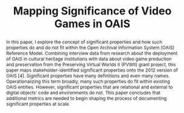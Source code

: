 ---
abstract: In this paper, I explore the concept of significant properties and how such
  properties do and do not fit within the Open Archival Information System (OAIS)
  Reference Model. Combining interview data from research about the deployment of
  OAIS in cultural heritage institutions with data about video game production and
  preservation from the Preserving Virtual Worlds II (PVWII) grant project, this paper
  maps stakeholder-identified significant properties onto the 2012 version of OAIS
  [4]. Significant properties have many definitions and even many names. Operationalizing
  this term broadly, many such properties do fit within existing OAIS entities. However,
  significant properties that are relational and external to digital objects’ code
  and environments do not. This paper concludes that additional metrics are needed
  to begin shaping the process of documenting significant properties at scale.
creators:
- Bettivia, Rhiannon S.
date: null
document_url: https://services.phaidra.univie.ac.at/api/object/o:503173/download
grand_parent: iPRES
institutions: []
keywords: []
landing_page_url: https://phaidra.univie.ac.at/o:503173
language: eng
layout: publication
license: CC BY-NC-SA 3.0 AT
notes_url: null
parent: iPRES 2016
presentation_url: null
publication_type: paper
size: 397041
source_name: iPRES
title: Mapping Significance of Video Games in OAIS
year: 2016
---